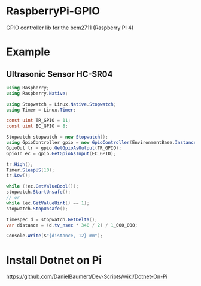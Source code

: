 # RaspberryPi-GPIO
GPIO controller lib for the bcm2711 (Raspberry PI 4)


# Example

## Ultrasonic Sensor HC-SR04
```cs
using Raspberry;
using Raspberry.Native;

using Stopwatch = Linux.Native.Stopwatch;
using Timer = Linux.Timer;

const uint TR_GPIO = 11;
const uint EC_GPIO = 8;

Stopwatch stopwatch = new Stopwatch();
using GpioController gpio = new GpioController(EnvironmentBase.Instance);
GpioOut tr = gpio.GetGpioAsOutput(TR_GPIO);
GpioIn ec = gpio.GetGpioAsInput(EC_GPIO);

tr.High();
Timer.SleepUS(10);
tr.Low();

while (!ec.GetValueBool());
stopwatch.StartUnsafe(); 
// or 
while (ec.GetValueUint() == 1);
stopwatch.StopUnsafe();

timespec d = stopwatch.GetDelta();
var distance = (d.tv_nsec * 340 / 2) / 1_000_000;

Console.Write($"{distance, 12} mm");
```

# Install Dotnet on Pi
https://github.com/DanielBaumert/Dev-Scripts/wiki/Dotnet-On-Pi
